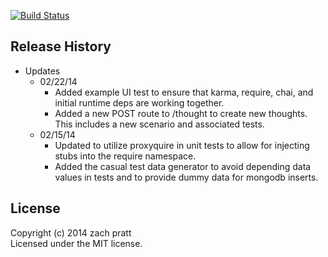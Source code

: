 [![Build Status](https://travis-ci.org/zpratt/thoughtsom.png?branch=master)](https://travis-ci.org/zpratt/thoughtsom)
## Release History
* Updates
  * 02/22/14
    * Added example UI test to ensure that karma, require, chai, and initial runtime deps are working together.
    * Added a new POST route to /thought to create new thoughts. This includes a new scenario and associated tests.
  * 02/15/14
    * Updated to utilize proxyquire in unit tests to allow for injecting stubs into the require namespace.
    * Added the casual test data generator to avoid depending data values in tests and to provide dummy data for mongodb inserts.

## License
Copyright (c) 2014 zach pratt  
Licensed under the MIT license.
